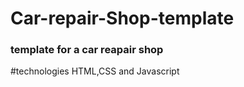 # Car-repair-Shop-template

### template for a car reapair shop


#technologies
HTML,CSS and Javascript
